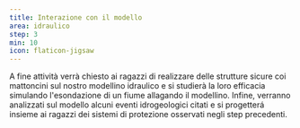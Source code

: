 ```yaml
---
title: Interazione con il modello
area: idraulico
step: 3
min: 10
icon: flaticon-jigsaw
---
```


A fine attività verrà chiesto ai ragazzi di realizzare delle strutture sicure coi mattoncini sul nostro modellino idraulico e si studierà la loro efficacia simulando l'esondazione di un fiume allagando il modellino. Infine, verranno analizzati sul modello alcuni eventi idrogeologici citati e si progetterá insieme ai ragazzi dei sistemi di protezione osservati negli step precedenti.
